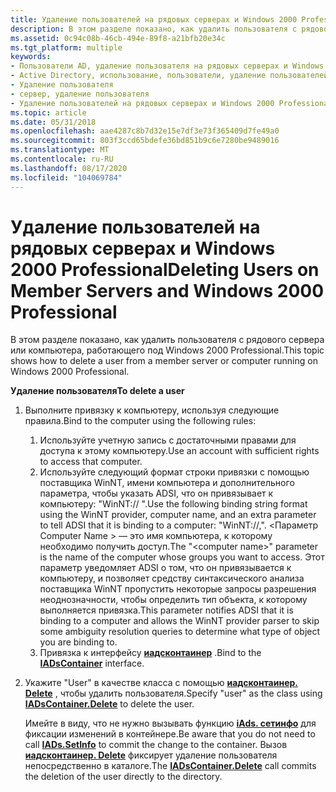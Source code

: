 ```yaml
---
title: Удаление пользователей на рядовых серверах и Windows 2000 Professional
description: В этом разделе показано, как удалить пользователя с рядового сервера или компьютера, работающего под Windows 2000 Professional.
ms.assetid: 0c94c08b-46cb-494e-89f8-a21bfb20e34c
ms.tgt_platform: multiple
keywords:
- Пользователи AD, удаление пользователя на рядовых серверах и Windows 2000 Professional
- Active Directory, использование, пользователи, удаление пользователей на рядовых серверах и Windows 2000 Professional
- Удаление пользователя
- сервер, удаление пользователя
- Удаление пользователей на рядовых серверах и Windows 2000 Professional AD
ms.topic: article
ms.date: 05/31/2018
ms.openlocfilehash: aae4287c8b7d32e15e7df3e73f365409d7fe49a0
ms.sourcegitcommit: 803f3ccd65bdefe36bd851b9c6e7280be9489016
ms.translationtype: MT
ms.contentlocale: ru-RU
ms.lasthandoff: 08/17/2020
ms.locfileid: "104069784"
---
```

# <a name="deleting-users-on-member-servers-and-windows-2000-professional"></a><span data-ttu-id="4ee1d-108">Удаление пользователей на рядовых серверах и Windows 2000 Professional</span><span class="sxs-lookup"><span data-stu-id="4ee1d-108">Deleting Users on Member Servers and Windows 2000 Professional</span></span>

<span data-ttu-id="4ee1d-109">В этом разделе показано, как удалить пользователя с рядового сервера или компьютера, работающего под Windows 2000 Professional.</span><span class="sxs-lookup"><span data-stu-id="4ee1d-109">This topic shows how to delete a user from a member server or computer running on Windows 2000 Professional.</span></span>

<span data-ttu-id="4ee1d-110">**Удаление пользователя**</span><span class="sxs-lookup"><span data-stu-id="4ee1d-110">**To delete a user**</span></span>

1.  <span data-ttu-id="4ee1d-111">Выполните привязку к компьютеру, используя следующие правила.</span><span class="sxs-lookup"><span data-stu-id="4ee1d-111">Bind to the computer using the following rules:</span></span>
    1.  <span data-ttu-id="4ee1d-112">Используйте учетную запись с достаточными правами для доступа к этому компьютеру.</span><span class="sxs-lookup"><span data-stu-id="4ee1d-112">Use an account with sufficient rights to access that computer.</span></span>
    2.  <span data-ttu-id="4ee1d-113">Используйте следующий формат строки привязки с помощью поставщика WinNT, имени компьютера и дополнительного параметра, чтобы указать ADSI, что он привязывает к компьютеру: "WinNT:// <computer name> <computer> ".</span><span class="sxs-lookup"><span data-stu-id="4ee1d-113">Use the following binding string format using the WinNT provider, computer name, and an extra parameter to tell ADSI that it is binding to a computer: "WinNT://<computer name>,<computer>".</span></span> <span data-ttu-id="4ee1d-114">&lt;Параметр Computer Name &gt; — это имя компьютера, к которому необходимо получить доступ.</span><span class="sxs-lookup"><span data-stu-id="4ee1d-114">The "&lt;computer name&gt;" parameter is the name of the computer whose groups you want to access.</span></span> <span data-ttu-id="4ee1d-115">Этот параметр уведомляет ADSI о том, что он привязывается к компьютеру, и позволяет средству синтаксического анализа поставщика WinNT пропустить некоторые запросы разрешения неоднозначности, чтобы определить тип объекта, к которому выполняется привязка.</span><span class="sxs-lookup"><span data-stu-id="4ee1d-115">This parameter notifies ADSI that it is binding to a computer and allows the WinNT provider parser to skip some ambiguity resolution queries to determine what type of object you are binding to.</span></span>
    3.  <span data-ttu-id="4ee1d-116">Привязка к интерфейсу [**иадсконтаинер**](/windows/desktop/api/iads/nn-iads-iadscontainer) .</span><span class="sxs-lookup"><span data-stu-id="4ee1d-116">Bind to the [**IADsContainer**](/windows/desktop/api/iads/nn-iads-iadscontainer) interface.</span></span>
2.  <span data-ttu-id="4ee1d-117">Укажите "User" в качестве класса с помощью [**иадсконтаинер. Delete**](/windows/desktop/api/iads/nf-iads-iadscontainer-delete) , чтобы удалить пользователя.</span><span class="sxs-lookup"><span data-stu-id="4ee1d-117">Specify "user" as the class using [**IADsContainer.Delete**](/windows/desktop/api/iads/nf-iads-iadscontainer-delete) to delete the user.</span></span>

    <span data-ttu-id="4ee1d-118">Имейте в виду, что не нужно вызывать функцию [**iAds. сетинфо**](/windows/desktop/api/iads/nf-iads-iads-setinfo) для фиксации изменений в контейнере.</span><span class="sxs-lookup"><span data-stu-id="4ee1d-118">Be aware that you do not need to call [**IADs.SetInfo**](/windows/desktop/api/iads/nf-iads-iads-setinfo) to commit the change to the container.</span></span> <span data-ttu-id="4ee1d-119">Вызов [**иадсконтаинер. Delete**](/windows/desktop/api/iads/nf-iads-iadscontainer-delete) фиксирует удаление пользователя непосредственно в каталоге.</span><span class="sxs-lookup"><span data-stu-id="4ee1d-119">The [**IADsContainer.Delete**](/windows/desktop/api/iads/nf-iads-iadscontainer-delete) call commits the deletion of the user directly to the directory.</span></span>

 

 